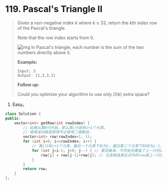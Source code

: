 # 119. Pascal's Triangle II

> Given a non-negative index *k* where *k* ≤ 33, return the *k*th index row of the Pascal's triangle.
>
> Note that the row index starts from 0.
>
> ![img](https://upload.wikimedia.org/wikipedia/commons/0/0d/PascalTriangleAnimated2.gif)
> In Pascal's triangle, each number is the sum of the two numbers directly above it.
>
> **Example:**
>
> ```
> Input: 3
> Output: [1,3,3,1]
> ```
>
> **Follow up:**
>
> Could you optimize your algorithm to use only *O*(*k*) extra space?

1. Easy。

```cpp
class Solution {
public:
    vector<int> getRow(int rowIndex) {
        // 如果从第0行开始，那么第i行就有i+1个元素。
        // 使用滚动数组使得不必使用二维数组。
        vector<int> row(rowIndex+1, 1);
        for (int i=0; i<=rowIndex; i++) {
            // 第i行有i+1个元素，最后一个元素下标为i，最后第二个元素下标则为i-1。
            for (int j=i-1; j>0; j--) { // 要逆着来，不然会先覆盖了上一行的旧值。
                row[j] = row[j-1]+row[j]; // 注意赋值表达式中的row是上一行的值。
            }
        }
        return row;
    }
};
```

